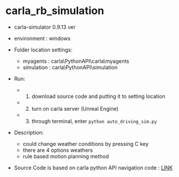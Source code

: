 # carla_rb_simulation

* carla-simulator 0.9.13 ver
* environment : windows


* Folder location settings:
  - myagents : carla\PythonAPI\carla\myagents
  - simulation : carla\PythonAPI\simulation
  
* Run:
  - 1. download source code and putting it to setting location
  - 2. turn on carla server (Unreal Engine)
  - 3. through terminal, enter `python auto_driving_sim.py`

* Description:
  - could change weather conditions by pressing C key
  - there are 4 options weathers
  - rule based motion planning method 
  
* Source Code is based on carla python API navigation code : [LINK](https://github.com/carla-simulator/carla/tree/0.9.13/PythonAPI)
